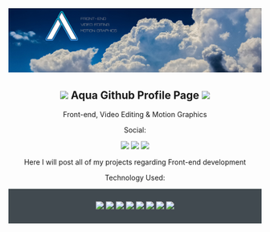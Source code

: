 <div align="center"><img src="/images/banner.png"/>

## <img src="https://media2.giphy.com/media/QssGEmpkyEOhBCb7e1/giphy.gif?cid=ecf05e47a0n3gi1bfqntqmob8g9aid1oyj2wr3ds3mg700bl&rid=giphy.gif" width ="25">  Aqua Github Profile Page <img src="https://media.giphy.com/media/hvRJCLFzcasrR4ia7z/giphy.gif" width="35">

Front-end, Video Editing & Motion Graphics   

Social:

<a href="https://www.youtube.com/@aqua-qp1ph"><img src="https://badges.aleen42.com/src/youtube.svg"></a>
<a href="https://twitter.com/aquaject"><img src="https://badges.aleen42.com/src/twitter.svg"></a>
<a href="https://steamcommunity.com/profiles/76561198313885550/"><img src="https://badges.aleen42.com/src/steam.svg"></a>


Here I will post all of my projects regarding Front-end development 

Technology Used: 
<div align="center" style="background:#414a50; padding: 25px 0;">
<img src="https://img.shields.io/badge/Angular-DD0031?style=for-the-badge&logo=angular&logoColor=white">
<img src="https://img.shields.io/badge/HTML5-E34F26?style=for-the-badge&logo=html5&logoColor=white">
<img src="https://img.shields.io/badge/CSS3-1572B6?style=for-the-badge&logo=css3&logoColor=white">
<img src="https://img.shields.io/badge/TypeScript-007ACC?style=for-the-badge&logo=typescript&logoColor=white">  
<img src="https://img.shields.io/badge/blender-%23F5792A.svg?style=for-the-badge&logo=blender&logoColor=white">
<img src="https://img.shields.io/badge/Figma-F24E1E?style=for-the-badge&logo=figma&logoColor=white">
<img src="https://img.shields.io/badge/Adobe%20Photoshop-31A8FF?style=for-the-badge&logo=Adobe%20Photoshop&logoColor=black"> 
<img src="https://img.shields.io/badge/Adobe%20after%20affects-CF96FD?style=for-the-badge&logo=Adobe%20after%20effects&logoColor=393665"> 

</div>
